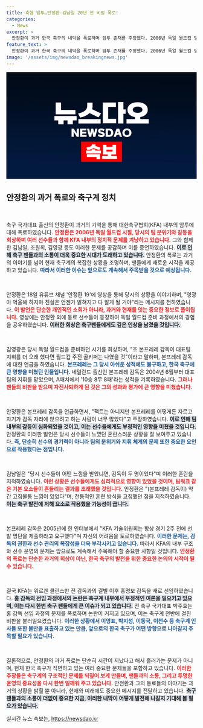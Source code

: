 ```yaml
---
title: 축협 암투…안정환·김남일 20년 전 비밀 폭로!
categories:
  - News
excerpt: >
  안정환이 과거 한국 축구의 내막을 폭로하며 암투 존재를 주장했다. 2006년 독일 월드컵 당시 본프레레 감독과 KFA 간의 갈등이 선수들 사이에서도 논란이 되었던 사실이 공개된다. 클릭해서 그의 폭로를 확인해보세요!
feature_text: >
  안정환이 과거 한국 축구의 내막을 폭로하며 암투 존재를 주장했다. 2006년 독일 월드컵 당시 본프레레 감독과 KFA 간의 갈등이 선수들 사이에서도 논란이 되었던 사실이 공개된다. 클릭해서 그의 폭로를 확인해보세요!
image: '/assets/img/newsdao_breakingnews.jpg'
---
```


<p><img src="/assets/img/newsdao_breakingnews.jpg" alt="koreaapp 속보" /></p>

<h2 data-ke-size="size26">안정환의 과거 폭로와 축구계 정치</h2>

<p data-ke-size="size16">&nbsp;</p>

<p>축구 국가대표 출신의 안정환이 과거의 기억을 통해 대한축구협회(KFA) 내부의 암투에 대해 폭로하였습니다. <b><span style="color: #ee2323;">안정환은 2006년 독일 월드컵 시절, 당시의 팀 분위기와 갈등을 회상하며 여러 선수들과 함께 KFA 내부의 정치적 문제를 겨냥하고 있습니다.</span></b> 그와 함께 한 김남일, 조원희, 김영광 등도 이러한 문제를 공감하며 이를 증언하였습니다. <b><span style="background-color: #21538527;">이로 인해 축구 팬들과의 소통이 더욱 중요한 시대가 도래하고 있습니다.</span></b> 안정환의 폭로는 과거의 이야기를 넘어 현재 축구계의 복잡한 상황을 조명하며, 팬들에게 새로운 시각을 제공하고 있습니다. <b><span style="color: #1a5490;">따라서 이러한 이슈는 앞으로도 계속해서 주목받을 것으로 예상됩니다.</span></b></p>

<p data-ke-size="size16">&nbsp;</p>

<p>안정환은 18일 유튜브 채널 '안정환 19'에 영상을 통해 당시의 상황을 이야기하며, "영광아 억울해 하지마 진실은 언젠가 밝혀지고 다 알게 될 거야"라는 메시지를 전하였습니다. <b><span style="color: #ee2323;">이 발언은 단순한 개인적인 소회가 아니라, 과거와 현재를 잇는 중요한 정보로 풀이됩니다.</span></b> 영상에는 안정환 외에 동료 선수들이 등장하여 독일 월드컵 준비 과정에서의 경험을 공유하였습니다. <b><span style="background-color: #21538527;">이러한 회상은 축구팬들에게도 깊은 인상을 남겼을 것입니다.</span></b></p>

<p data-ke-size="size16">&nbsp;</p>

<p>김영광은 당시 독일 월드컵을 준비하던 시기를 회상하며, "조 본프레레 감독이 대표팀 지휘를 더 오래 했다면 월드컵 주전 골키퍼는 나였을 것"이라고 말하며, 본프레레 감독에 대한 언급을 하였습니다. <b><span style="color: #1a5490;">본프레레는 그 당시 아쉬운 성적에도 불구하고, 한국 축구에 큰 영향을 미쳤던 인물입니다.</span></b> 네덜란드 출신인 본프레레 감독은 2004년 6월부터 대표팀의 지휘를 맡았으며, A매치에서 '10승 8무 8패'라는 성적을 기록하였습니다. <b><span style="color: #ee2323;">그러나 팬들의 비판을 받으며 자진사퇴하게 된 것은 그의 성과와 평가에 큰 영향을 미쳤습니다.</span></b></p>

<p data-ke-size="size16">&nbsp;</p>

<p>안정환은 본프레레 감독을 언급하면서, "팩트는 아니지만 본프레레를 어떻게든 자르고 자기가 감독 자리에 앉으려고 하는 사람이 너무 많았다"고 주장하였습니다. <b><span style="background-color: #21538527;">이로 인해 팀 내부의 갈등이 심화되었을 것이고, 이는 선수들에게도 부정적인 영향을 미쳤을 것입니다.</span></b> 안정환의 이러한 발언은 당시 선수들이 느꼈던 혼란스러운 상황을 잘 보여주고 있습니다. <b><span style="color: #1a5490;">즉, 단순히 선수의 경기력이 아니라 팀의 분위기와 지휘 체계의 문제 또한 중요한 요인으로 작용했다는 점입니다.</span></b></p>

<p data-ke-size="size16">&nbsp;</p>

<p>김남일은 "당시 선수들이 어떤 느낌을 받았냐면, 감독이 두 명이었다"며 이러한 혼란을 지적하였습니다. <b><span style="color: #ee2323;">이런 상황은 선수들에게도 심리적으로 영향이 있었을 것이며, 팀워크 같은 기본 요소들이 흔들리는 결과를 초래했을 것입니다.</span></b> 안정환은 "(본프레레 감독이) 약간 고집불통 느낌이 있었다"며, 전통적인 훈련 방식을 고집했던 점을 지적하였습니다. <b><span style="background-color: #21538527;">이는 축구 발전에 저해 요소로 작용했을 가능성이 큽니다.</span></b></p>

<p data-ke-size="size16">&nbsp;</p>

<p>본프레레 감독은 2005년에 한 인터뷰에서 "KFA 기술위원회는 항상 경기 2주 전에 선발 명단을 제출하라고 요구했다"며 자신의 어려움을 토로하였습니다. <b><span style="color: #1a5490;">이러한 문제는, 감독의 권한과 선수 관리의 복잡성을 더욱 부각시키고 있습니다.</span></b> 따라서 KFA의 내부 구조와 선수 운영의 문제는 앞으로도 계속해서 주목해야 할 중요한 사항일 것입니다. <b><span style="color: #ee2323;">안정환의 폭로는 단순한 과거의 회상이 아닌, 한국 축구의 발전을 위한 중요한 논의의 시작이 될 수 있습니다.</span></b></p>

<p data-ke-size="size16">&nbsp;</p>

<p>결국 KFA는 위르겐 클린스만 전 감독과의 결별 이후 홍명보 감독을 새로 선임하였습니다. <b><span style="background-color: #21538527;">홍 감독의 선임 과정에서의 논란은 축구계 내부에서 부정적인 여론을 일으키고 있으며, 이는 다시 한번 축구 팬들에게 큰 이슈가 되고 있습니다.</span></b> 전 축구 국가대표 박주호는 홍 감독 선임 과정의 문제를 폭로하며 논란이 커지고 있으며, 이는 축구계 전반에 걸친 비판을 불러일으켰습니다. <b><span style="color: #1a5490;">이러한 상황에서 이영표, 박지성, 이동국, 이천수 등 축구계 인사들 또한 불만을 표출하고 있는 만큼, 앞으로의 한국 축구가 어떤 방향으로 나아갈지 주목할 필요가 있습니다.</span></b></p>

<p data-ke-size="size16">&nbsp;</p>

<p>결론적으로, 안정환의 과거 폭로는 단순히 시간이 지났다고 해서 흘러가는 문제가 아니며, 현재 한국 축구가 직면하고 있는 여러 중요한 문제들을 포함하고 있습니다. <b><span style="color: #ee2323;">이러한 주장들은 축구계의 구조적인 문제를 되짚어 보게 만들며, 팬들과의 소통, 그리고 투명한 운영의 중요성을 다시 한번 일깨워 주고 있습니다.</span></b> 안전환과 그의 동료들의 이야기는 과거의 상황을 밝힐 뿐 아니라, 현재와 미래에도 중요한 메시지를 전달하고 있습니다. <b><span style="background-color: #21538527;">축구 팬들과의 소통이 더없이 중요한 지금, 이러한 내막이 어떻게 발전해 나갈지 기대해 볼 필요가 있습니다.</span></b></p>
실시간 뉴스 속보는, <a href="https://newsdao.kr" rel="dofollow">https://newsdao.kr</a>


